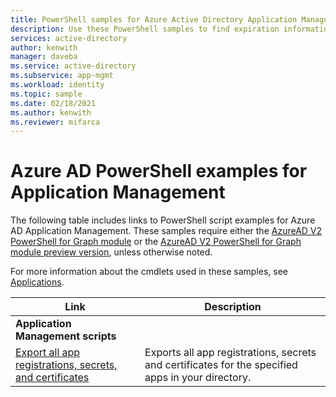 ```yaml
---
title: PowerShell samples for Azure Active Directory Application Management
description: Use these PowerShell samples to find expiration information about secrets and certificates for apps you are managing in Azure Active Directory.
services: active-directory
author: kenwith
manager: daveba
ms.service: active-directory
ms.subservice: app-mgmt
ms.workload: identity
ms.topic: sample
ms.date: 02/18/2021
ms.author: kenwith
ms.reviewer: mifarca
---
```


# Azure AD PowerShell examples for Application Management

The following table includes links to PowerShell script examples for Azure AD Application Management. These samples require either the [AzureAD V2 PowerShell for Graph module](/powershell/azure/active-directory/install-adv2) or the [AzureAD V2 PowerShell for Graph module preview version](/powershell/azure/active-directory/install-adv2?view=azureadps-2.0-preview), unless otherwise noted.


For more information about the cmdlets used in these samples, see [Applications](/powershell/module/azuread/?view=azureadps-2.0#applications).

| Link | Description |
|---|---|
|**Application Management scripts**||
| [Export all app registrations, secrets, and certificates](scripts/powershell-export-all-app-registrations-secrets-and-certs.md) | Exports all app registrations, secrets and certificates for the specified apps in your directory. |
